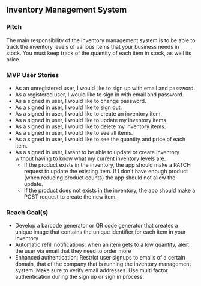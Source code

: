 ## Inventory Management System

### Pitch

The main responsibility of the inventory management system is to be able to
track the inventory levels of various items that your business needs in stock.
You must keep track of the quantity of each item in stock, as well its price.

### MVP User Stories

- As an unregistered user, I would like to sign up with email and password.
- As a registered user, I would like to sign in with email and password.
- As a signed in user, I would like to change password.
- As a signed in user, I would like to sign out.
- As a signed in user, I would like to create an inventory item.
- As a signed in user, I would like to update my inventory items.
- As a signed in user, I would like to delete my inventory items.
- As a signed in user, I would like to see all items.
- As a signed in user, I would like to see the quantity and price of each item.
- As a signed in user, I want to be able to update or create inventory without
having to know what my current inventory levels are.
  - If the product exists in the inventory, the app should make a PATCH request
  to update the existing item. If I don't have enough product (when reducing
  product counts) the app should not allow the update.
  - If the product does not exists in the inventory, the app should make a POST
  request to create the new item.

### Reach Goal(s)

- Develop a barcode generator or QR code generator that creates a unique image
  that contains the unique identifier for each item in your inventory
- Automatic refill notifications: when an item gets to a low quantity, alert the
  user via email that they need to order more
- Enhanced authentication: Restrict user signups to emails of a certain domain,
  that of the company that is running the inventory management system. Make sure
  to verify email addresses. Use multi factor authentication during the sign up
  or sign in process.
